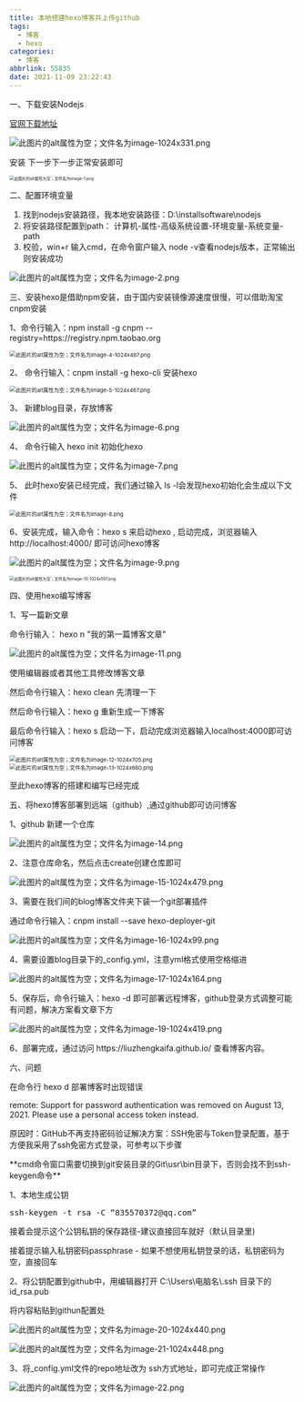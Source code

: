 ```yaml
---
title: 本地搭建hexo博客并上传github
tags:
  - 博客
  - hexo
categories:
  - 博客
abbrlink: 55835
date: 2021-11-09 23:22:43
---
```


一、下载安装Nodejs

[官网下载地址](https://nodejs.org/en/)

![此图片的alt属性为空；文件名为image-1024x331.png](本地搭建hexo博客并上传github/image-1024x331.png)

<!-- more -->

<p>安装 下一步下一步正常安装即可</p>

<img src="本地搭建hexo博客并上传github/image-1.png" alt="此图片的alt属性为空；文件名为image-1.png" style="zoom:50%;" />

<p> 二、配置环境变量</p>
<ol><li>找到nodejs安装路径，我本地安装路径：D:\installsoftware\nodejs</li><li>将安装路径配置到path： 计算机-属性-高级系统设置-环境变量-系统变量-path </li><li>校验，win+r 输入cmd，在命令窗户输入 node -v查看nodejs版本，正常输出则安装成功</li></ol>

![此图片的alt属性为空；文件名为image-2.png](本地搭建hexo博客并上传github/image-2.png)

<p>三、安装hexo是借助npm安装，由于国内安装镜像源速度很慢，可以借助淘宝cnpm安装</p>

<p>1、命令行输入：npm install -g cnpm --registry=https://registry.npm.taobao.org</p>

<img src="本地搭建hexo博客并上传github/image-4-1024x467.png" alt="此图片的alt属性为空；文件名为image-4-1024x467.png" style="zoom:67%;" />

<p>2、 命令行输入：cnpm install -g hexo-cli 安装hexo</p>

<img src="本地搭建hexo博客并上传github/image-5-1024x467.png" alt="此图片的alt属性为空；文件名为image-5-1024x467.png" style="zoom:67%;" />

<p> 3、 新建blog目录，存放博客</p>

![此图片的alt属性为空；文件名为image-6.png](本地搭建hexo博客并上传github/image-6.png)

<p>4、 命令行输入 hexo init 初始化hexo</p>

![此图片的alt属性为空；文件名为image-7.png](本地搭建hexo博客并上传github/image-7.png)

<p>5、 此时hexo安装已经完成，我们通过输入 ls -l会发现hexo初始化会生成以下文件</p>

<img src="本地搭建hexo博客并上传github/image-8.png" alt="此图片的alt属性为空；文件名为image-8.png" style="zoom:67%;" />

<p>6、安装完成，输入命令：hexo s  来启动hexo , 启动完成，浏览器输入http://localhost:4000/ 即可访问hexo博客</p>

![此图片的alt属性为空；文件名为image-9.png](本地搭建hexo博客并上传github/image-9.png)

<img src="本地搭建hexo博客并上传github/image-10-1024x597.png" alt="此图片的alt属性为空；文件名为image-10-1024x597.png" style="zoom:50%;" />

<p> 四、使用hexo编写博客</p>

<p>1、写一篇新文章</p>

<p>命令行输入： hexo n "我的第一篇博客文章" </p>

![此图片的alt属性为空；文件名为image-11.png](本地搭建hexo博客并上传github/image-11.png)

<p>使用编辑器或者其他工具修改博客文章</p>
<p>然后命令行输入：hexo clean 先清理一下</p>
<p>然后命令行输入：hexo g 重新生成一下博客</p>
<p>最后命令行输入：hexo s 启动一下，启动完成浏览器输入localhost:4000即可访问博客</p>

<img src="本地搭建hexo博客并上传github/image-12-1024x705.png" alt="此图片的alt属性为空；文件名为image-12-1024x705.png" style="zoom:67%;" />

<img src="本地搭建hexo博客并上传github/image-13-1024x660.png" alt="此图片的alt属性为空；文件名为image-13-1024x660.png" style="zoom:67%;" />

<p>至此hexo博客的搭建和编写已经完成</p>

<p> 五、将hexo博客部署到远端（github）,通过github即可访问博客 </p>

<p>1、github 新建一个仓库</p>

![此图片的alt属性为空；文件名为image-14.png](本地搭建hexo博客并上传github/image-14.png)

<p>2、注意仓库命名，然后点击create创建仓库即可</p>

![此图片的alt属性为空；文件名为image-15-1024x479.png](本地搭建hexo博客并上传github/image-15-1024x479.png)

<p> 3、需要在我们间的blog博客文件夹下装一个git部署插件</p>

<p>通过命令行输入：cnpm install --save hexo-deployer-git</p>

![此图片的alt属性为空；文件名为image-16-1024x99.png](本地搭建hexo博客并上传github/image-16-1024x99.png)

<p>4、需要设置blog目录下的_config.yml，注意yml格式使用空格缩进</p>

![此图片的alt属性为空；文件名为image-17-1024x164.png](本地搭建hexo博客并上传github/image-17-1024x164.png)

<p>5、保存后，命令行输入：hexo -d 即可部署远程博客，github登录方式调整可能有问题，解决方案看文章下方</p>

![此图片的alt属性为空；文件名为image-19-1024x419.png](本地搭建hexo博客并上传github/image-19-1024x419.png)

<p>6、部署完成，通过访问 https://liuzhengkaifa.github.io/ 查看博客内容。 </p>

<p>六、问题</p>
<p>  在命令行 hexo d 部署博客时出现错误</p>
<p>remote: Support for password authentication was removed on August 13, 2021. Please use a personal access token instead.</p>
<p>原因时：GitHub不再支持密码验证解决方案：SSH免密与Token登录配置，基于方便我采用了ssh免密方式登录，可参考以下步骤</p>
**cmd命令窗口需要切换到git安装目录的Git\usr\bin目录下，否则会找不到ssh-keygen命令**

<p>1、本地生成公钥</p>
<pre class="wp-block-preformatted">ssh-keygen -t rsa -C “835570372@qq.com” </pre>
<p>接着会提示这个公钥私钥的保存路径-建议直接回车就好（默认目录里)</p>
<p>接着提示输入私钥密码passphrase - 如果不想使用私钥登录的话，私钥密码为空，直接回车</p>

<p> 2、将公钥配置到github中，用编辑器打开 C:\Users\电脑名\.ssh 目录下的 id_rsa.pub</p>

<p>将内容粘贴到githun配置处</p>

![此图片的alt属性为空；文件名为image-20-1024x440.png](本地搭建hexo博客并上传github/image-20-1024x440.png)

![此图片的alt属性为空；文件名为image-21-1024x448.png](本地搭建hexo博客并上传github/image-21-1024x448.png)

<p>3、将_config.yml文件的repo地址改为 ssh方式地址，即可完成正常操作</p>

![此图片的alt属性为空；文件名为image-22.png](本地搭建hexo博客并上传github/image-22.png)